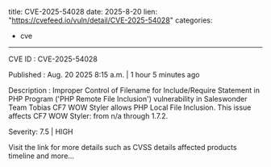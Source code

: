  
title: CVE-2025-54028
date: 2025-8-20
lien: "https://cvefeed.io/vuln/detail/CVE-2025-54028"
categories:
  - cve
---

CVE ID : CVE-2025-54028

Published :  Aug. 20
2025
8:15 a.m. | 1 hour
5 minutes ago

Description : Improper Control of Filename for Include/Require Statement in PHP Program ('PHP Remote File Inclusion') vulnerability in Saleswonder Team Tobias CF7 WOW Styler allows PHP Local File Inclusion. This issue affects CF7 WOW Styler: from n/a through 1.7.2.

Severity: 7.5 | HIGH

Visit the link for more details
such as CVSS details
affected products
timeline
and more...
